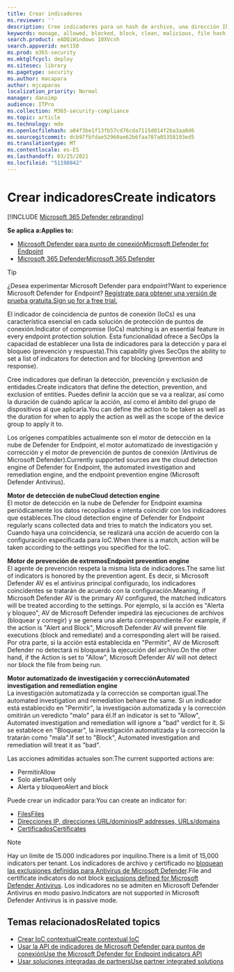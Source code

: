 ```yaml
---
title: Crear indicadores
ms.reviewer: ''
description: Cree indicadores para un hash de archivo, una dirección IP, direcciones URL o dominios que definan la detección, prevención y exclusión de entidades.
keywords: manage, allowed, blocked, block, clean, malicious, file hash, ip address, urls, domain
search.product: eADQiWindows 10XVcnh
search.appverid: met150
ms.prod: m365-security
ms.mktglfcycl: deploy
ms.sitesec: library
ms.pagetype: security
ms.author: macapara
author: mjcaparas
localization_priority: Normal
manager: dansimp
audience: ITPro
ms.collection: M365-security-compliance
ms.topic: article
ms.technology: mde
ms.openlocfilehash: a04f3be1f13fb57cd76cda7115d014f2ba3aa8d6
ms.sourcegitcommit: dcb97fbfdae52960ae62b6faa707a05358193ed5
ms.translationtype: MT
ms.contentlocale: es-ES
ms.lasthandoff: 03/25/2021
ms.locfileid: "51198842"
---
```

# <a name="create-indicators"></a><span data-ttu-id="ababf-104">Crear indicadores</span><span class="sxs-lookup"><span data-stu-id="ababf-104">Create indicators</span></span>

[!INCLUDE [Microsoft 365 Defender rebranding](../../includes/microsoft-defender.md)]

<span data-ttu-id="ababf-105">**Se aplica a:**</span><span class="sxs-lookup"><span data-stu-id="ababf-105">**Applies to:**</span></span>
- [<span data-ttu-id="ababf-106">Microsoft Defender para punto de conexión</span><span class="sxs-lookup"><span data-stu-id="ababf-106">Microsoft Defender for Endpoint</span></span>](https://go.microsoft.com/fwlink/p/?linkid=2154037)
- [<span data-ttu-id="ababf-107">Microsoft 365 Defender</span><span class="sxs-lookup"><span data-stu-id="ababf-107">Microsoft 365 Defender</span></span>](https://go.microsoft.com/fwlink/?linkid=2118804)


> [!TIP]
> <span data-ttu-id="ababf-108">¿Desea experimentar Microsoft Defender para endpoint?</span><span class="sxs-lookup"><span data-stu-id="ababf-108">Want to experience Microsoft Defender for Endpoint?</span></span> [<span data-ttu-id="ababf-109">Regístrate para obtener una versión de prueba gratuita.</span><span class="sxs-lookup"><span data-stu-id="ababf-109">Sign up for a free trial.</span></span>](https://www.microsoft.com/WindowsForBusiness/windows-atp?ocid=docs-wdatp-automationexclusionlist-abovefoldlink)

<span data-ttu-id="ababf-110">El indicador de coincidencia de puntos de conexión (IoCs) es una característica esencial en cada solución de protección de puntos de conexión.</span><span class="sxs-lookup"><span data-stu-id="ababf-110">Indicator of compromise (IoCs) matching is an essential feature in every endpoint protection solution.</span></span> <span data-ttu-id="ababf-111">Esta funcionalidad ofrece a SecOps la capacidad de establecer una lista de indicadores para la detección y para el bloqueo (prevención y respuesta).</span><span class="sxs-lookup"><span data-stu-id="ababf-111">This capability gives SecOps the ability to set a list of indicators for detection and for blocking (prevention and response).</span></span>

<span data-ttu-id="ababf-112">Cree indicadores que definan la detección, prevención y exclusión de entidades.</span><span class="sxs-lookup"><span data-stu-id="ababf-112">Create indicators that define the detection, prevention, and exclusion of entities.</span></span> <span data-ttu-id="ababf-113">Puedes definir la acción que se va a realizar, así como la duración de cuándo aplicar la acción, así como el ámbito del grupo de dispositivos al que aplicarla.</span><span class="sxs-lookup"><span data-stu-id="ababf-113">You can define the action to be taken as well as the duration for when to apply the action as well as the scope of the device group to apply it to.</span></span>

<span data-ttu-id="ababf-114">Los orígenes compatibles actualmente son el motor de detección en la nube de Defender for Endpoint, el motor automatizado de investigación y corrección y el motor de prevención de puntos de conexión (Antivirus de Microsoft Defender).</span><span class="sxs-lookup"><span data-stu-id="ababf-114">Currently supported sources are the cloud detection engine of Defender for Endpoint, the automated investigation and remediation engine, and the endpoint prevention engine (Microsoft Defender Antivirus).</span></span>

<span data-ttu-id="ababf-115">**Motor de detección de nube**</span><span class="sxs-lookup"><span data-stu-id="ababf-115">**Cloud detection engine**</span></span><br>
<span data-ttu-id="ababf-116">El motor de detección en la nube de Defender for Endpoint examina periódicamente los datos recopilados e intenta coincidir con los indicadores que estableces.</span><span class="sxs-lookup"><span data-stu-id="ababf-116">The cloud detection engine of Defender for Endpoint regularly scans collected data and tries to match the indicators you set.</span></span> <span data-ttu-id="ababf-117">Cuando haya una coincidencia, se realizará una acción de acuerdo con la configuración especificada para IoC.</span><span class="sxs-lookup"><span data-stu-id="ababf-117">When there is a match, action will be taken according to the settings you specified for the IoC.</span></span>

<span data-ttu-id="ababf-118">**Motor de prevención de extremos**</span><span class="sxs-lookup"><span data-stu-id="ababf-118">**Endpoint prevention engine**</span></span><br>
<span data-ttu-id="ababf-119">El agente de prevención respeta la misma lista de indicadores.</span><span class="sxs-lookup"><span data-stu-id="ababf-119">The same list of indicators is honored by the prevention agent.</span></span> <span data-ttu-id="ababf-120">Es decir, si Microsoft Defender AV es el antivirus principal configurado, los indicadores coincidentes se tratarán de acuerdo con la configuración.</span><span class="sxs-lookup"><span data-stu-id="ababf-120">Meaning, if Microsoft Defender AV is the primary AV configured, the matched indicators will be treated according to the settings.</span></span> <span data-ttu-id="ababf-121">Por ejemplo, si la acción es "Alerta y bloqueo", AV de Microsoft Defender impedirá las ejecuciones de archivos (bloquear y corregir) y se genera una alerta correspondiente.</span><span class="sxs-lookup"><span data-stu-id="ababf-121">For example, if the action is "Alert and Block", Microsoft Defender AV will prevent file executions (block and remediate) and a corresponding alert will be raised.</span></span> <span data-ttu-id="ababf-122">Por otra parte, si la acción está establecida en "Permitir", AV de Microsoft Defender no detectará ni bloqueará la ejecución del archivo.</span><span class="sxs-lookup"><span data-stu-id="ababf-122">On the other hand, if the Action is set to "Allow", Microsoft Defender AV will not detect nor block the file from being run.</span></span>

<span data-ttu-id="ababf-123">**Motor automatizado de investigación y corrección**</span><span class="sxs-lookup"><span data-stu-id="ababf-123">**Automated investigation and remediation engine**</span></span><BR>
<span data-ttu-id="ababf-124">La investigación automatizada y la corrección se comportan igual.</span><span class="sxs-lookup"><span data-stu-id="ababf-124">The automated investigation and remediation behave the same.</span></span> <span data-ttu-id="ababf-125">Si un indicador está establecido en "Permitir", la investigación automatizada y la corrección omitirán un veredicto "malo" para él.</span><span class="sxs-lookup"><span data-stu-id="ababf-125">If an indicator is set to "Allow", Automated investigation and remediation will ignore a "bad" verdict for it.</span></span> <span data-ttu-id="ababf-126">Si se establece en "Bloquear", la investigación automatizada y la corrección la tratarán como "mala".</span><span class="sxs-lookup"><span data-stu-id="ababf-126">If set to "Block", Automated investigation and remediation will treat it as "bad".</span></span>


<span data-ttu-id="ababf-127">Las acciones admitidas actuales son:</span><span class="sxs-lookup"><span data-stu-id="ababf-127">The current supported actions are:</span></span>
- <span data-ttu-id="ababf-128">Permitir</span><span class="sxs-lookup"><span data-stu-id="ababf-128">Allow</span></span>
- <span data-ttu-id="ababf-129">Solo alerta</span><span class="sxs-lookup"><span data-stu-id="ababf-129">Alert only</span></span>
- <span data-ttu-id="ababf-130">Alerta y bloqueo</span><span class="sxs-lookup"><span data-stu-id="ababf-130">Alert and block</span></span>


<span data-ttu-id="ababf-131">Puede crear un indicador para:</span><span class="sxs-lookup"><span data-stu-id="ababf-131">You can create an indicator for:</span></span>
- [<span data-ttu-id="ababf-132">Files</span><span class="sxs-lookup"><span data-stu-id="ababf-132">Files</span></span>](indicator-file.md)
- [<span data-ttu-id="ababf-133">Direcciones IP, direcciones URL/dominios</span><span class="sxs-lookup"><span data-stu-id="ababf-133">IP addresses, URLs/domains</span></span>](indicator-ip-domain.md)
- [<span data-ttu-id="ababf-134">Certificados</span><span class="sxs-lookup"><span data-stu-id="ababf-134">Certificates</span></span>](indicator-certificates.md)


> [!NOTE]
> <span data-ttu-id="ababf-135">Hay un límite de 15.000 indicadores por inquilino.</span><span class="sxs-lookup"><span data-stu-id="ababf-135">There is a limit of 15,000 indicators per tenant.</span></span> <span data-ttu-id="ababf-136">Los indicadores de archivo y certificado no [bloquean las exclusiones definidas para Antivirus de Microsoft Defender](https://docs.microsoft.com/windows/security/threat-protection/microsoft-defender-antivirus/configure-exclusions-microsoft-defender-antivirus).</span><span class="sxs-lookup"><span data-stu-id="ababf-136">File and certificate indicators do not block [exclusions defined for Microsoft Defender Antivirus](https://docs.microsoft.com/windows/security/threat-protection/microsoft-defender-antivirus/configure-exclusions-microsoft-defender-antivirus).</span></span> <span data-ttu-id="ababf-137">Los indicadores no se admiten en Microsoft Defender Antivirus en modo pasivo.</span><span class="sxs-lookup"><span data-stu-id="ababf-137">Indicators are not supported in Microsoft Defender Antivirus is in passive mode.</span></span> 


## <a name="related-topics"></a><span data-ttu-id="ababf-138">Temas relacionados</span><span class="sxs-lookup"><span data-stu-id="ababf-138">Related topics</span></span>

- [<span data-ttu-id="ababf-139">Crear IoC contextual</span><span class="sxs-lookup"><span data-stu-id="ababf-139">Create contextual IoC</span></span>](respond-file-alerts.md#add-indicator-to-block-or-allow-a-file)
- [<span data-ttu-id="ababf-140">Usar la API de indicadores de Microsoft Defender para puntos de conexión</span><span class="sxs-lookup"><span data-stu-id="ababf-140">Use the Microsoft Defender for Endpoint indicators API</span></span>](ti-indicator.md)
- [<span data-ttu-id="ababf-141">Usar soluciones integradas de partners</span><span class="sxs-lookup"><span data-stu-id="ababf-141">Use partner integrated solutions</span></span>](partner-applications.md)
